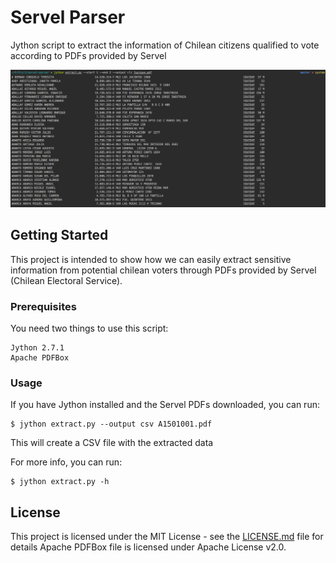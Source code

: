 # Servel Parser

Jython script to extract the information of Chilean citizens qualified to vote according to PDFs provided by Servel

![Servel PDF](https://raw.githubusercontent.com/LuisUrrutia/servel-parser/master/screenshot/screenshot.png "Extracting info from PDF")

## Getting Started

This project is intended to show how we can easily extract sensitive information from potential chilean voters through PDFs provided by Servel (Chilean Electoral Service).

### Prerequisites

You need two things to use this script:

```
Jython 2.7.1
Apache PDFBox
```

### Usage

If you have Jython installed and the Servel PDFs downloaded, you can run:

```
$ jython extract.py --output csv A1501001.pdf
```

This will create a CSV file with the extracted data

For more info, you can run:

```
$ jython extract.py -h
```

## License

This project is licensed under the MIT License - see the [LICENSE.md](LICENSE.md) file for details
Apache PDFBox file is licensed under Apache License v2.0.
